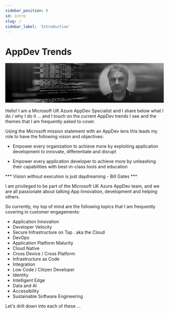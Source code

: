 ```yaml
---
sidebar_position: 0
id: intro
slug: /
sidebar_label: 'Introduction'
---
```


# AppDev Trends

![](images/01-introduction.png)


Hello! I am a Microsoft UK Azure AppDev Specialist and I share below what I do / why I do it ... and I touch on the current AppDev trends I see and the themes that I am frequently asked to cover.

Using the Microsoft mission statement with an AppDev lens this leads my role to have the following vision and objectives:

-   Empower every organization to achieve more by exploiting application development to innovate, differentiate and disrupt

-   Empower every application developer to achieve more by unleashing their capabilities with best-in-class tools and education 

*** Vision without execution is just daydreaming - Bill Gates ***

I am privileged to be part of the Microsoft UK Azure AppDev team, and we
are all passionate about talking App Innovation, development and helping
others.

So currently, my top of mind are the following topics that I am
frequently covering in customer engagements:

- Application Innovation
- Developer Velocity
- Secure Infrastructure on Tap . aka the Cloud
- DevOps
- Application Platform Maturity
- Cloud Native
- Cross Device / Cross Platform
- Infrastructure as Code
- Integration
- Low Code / Citizen Developer
- Identity
- Intelligent Edge
- Data and Al
- Accessibility
- Sustainable Software Engineering

Let's drill down into each of these ...
